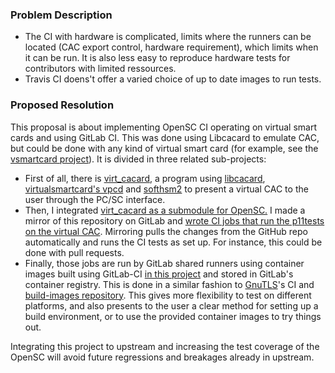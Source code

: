 ### Problem Description

 - The CI with hardware is complicated, limits where the runners can be located (CAC export control, hardware requirement), which limits when it can be run. It is also less easy to reproduce hardware tests for contributors with limited ressources.
 - Travis CI doens't offer a varied choice of up to date images to run tests. 
 
### Proposed Resolution

This proposal is about implementing OpenSC CI operating on virtual smart cards and using GitLab CI. This was done using Libcacard to emulate CAC, but could be done with any kind of virtual smart card (for example, see the [vsmartcard project](https://github.com/frankmorgner/vsmartcard/)).
It is divided in three related sub-projects:

 - First of all, there is [virt_cacard](https://github.com/PL4typus/virt_cacard), a program using [libcacard](https://gitlab.freedesktop.org/spice/libcacard/), [virtualsmartcard's vpcd](https://github.com/frankmorgner/vsmartcard/tree/master/virtualsmartcard) and [softhsm2](https://github.com/opendnssec/SoftHSMv2) to present a virtual CAC to the user through the PC/SC interface. 
 - Then, I integrated [virt_cacard as a submodule for OpenSC.](https://github.com/PL4typus/OpenSC/tree/virt_cacard) I made a mirror of this repository on GitLab and [wrote CI jobs that run the p11tests on the virtual CAC](https://gitlab.com/PL4typus/OpenSC/pipelines/73781384). 
 Mirroring pulls the changes from the GitHub repo automatically and runs the CI tests as set up. For instance, this could be done with pull requests.
 - Finally, those jobs are run by GitLab shared runners using container images built using GitLab-CI [in this project](https://gitlab.com/PL4typus/opensc-images) and stored in GitLab's container registry. This is done in a similar fashion to [GnuTLS](https://gitlab.com/gnutls/gnutls)'s CI and [build-images repository](https://gitlab.com/gnutls/build-images/). 
 This gives more flexibility to test on different platforms, and also presents to the user a clear method for setting up a build environment, or to use the provided container images to try things out. 
 
 
Integrating this project to upstream and increasing the test coverage of the OpenSC will avoid future regressions and breakages already in upstream.
